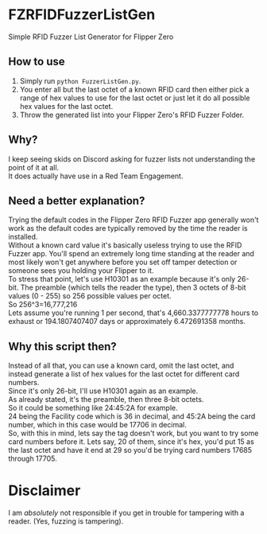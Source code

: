 # FZRFIDFuzzerListGen
Simple RFID Fuzzer List Generator for Flipper Zero

## How to use
1) Simply run `python FuzzerListGen.py`.  
2) You enter all but the last octet of a known RFID card then either pick a range of hex values to use for the last octet or just let it do all possible hex values for the last octet.  
3) Throw the generated list into your Flipper Zero's RFID Fuzzer Folder.  

## Why?
I keep seeing skids on Discord asking for fuzzer lists not understanding the point of it at all.  
It does actually have use in a Red Team Engagement.  

## Need a better explanation?
Trying the default codes in the Flipper Zero RFID Fuzzer app generally won't work as the default codes are typically removed by the time the reader is installed.  
Without a known card value it's basically useless trying to use the RFID Fuzzer app. You'll spend an extremely long time standing at the reader and most likely won't get anywhere before you set off tamper detection or someone sees you holding your Flipper to it.  
To stress that point, let's use H10301 as an example because it's only 26-bit. The preamble (which tells the reader the type), then 3 octets of 8-bit values (0 - 255) so 256 possible values per octet.  
So 256^3=16,777,216  
Lets assume you're running 1 per second, that's 4,660.3377777778 hours to exhaust or 194.1807407407 days or approximately 6.472691358 months.  

## Why this script then?
Instead of all that, you can use a known card, omit the last octet, and instead generate a list of hex values for the last octet for different card numbers.  
Since it's only 26-bit, I'll use H10301 again as an example.  
As already stated, it's the preamble, then three 8-bit octets.  
So it could be something like 24:45:2A for example.  
24 being the Facility code which is 36 in decimal, and 45:2A being the card number, which in this case would be 17706 in decimal.  
So, with this in mind, lets say the tag doesn't work, but you want to try some card numbers before it. Lets say, 20 of them, since it's hex, you'd put 15 as the last octet and have it end at 29 so you'd be trying card numbers 17685 through 17705.  


# Disclaimer
I am *absolutely* not responsible if you get in trouble for tampering with a reader. (Yes, fuzzing is tampering).  
